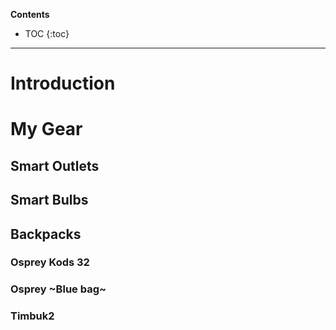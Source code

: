 **Contents**
* TOC
{:toc}

---

# Introduction

# My Gear

## Smart Outlets

## Smart Bulbs

## Backpacks

### Osprey Kods 32

### Osprey ~Blue bag~

### Timbuk2